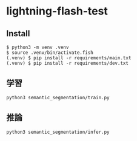 # lightning-flash-test
## Install
```
$ python3 -m venv .venv
$ source .venv/bin/activate.fish
(.venv) $ pip install -r requirements/main.txt
(.venv) $ pip install -r requirements/dev.txt
```

## 学習
```
python3 semantic_segmentation/train.py
```

## 推論
```
python3 semantic_segmentation/infer.py
```
